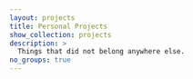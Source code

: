 ```yaml
---
layout: projects
title: Personal Projects
show_collection: projects
description: >
  Things that did not belong anywhere else.  
no_groups: true
---
```

